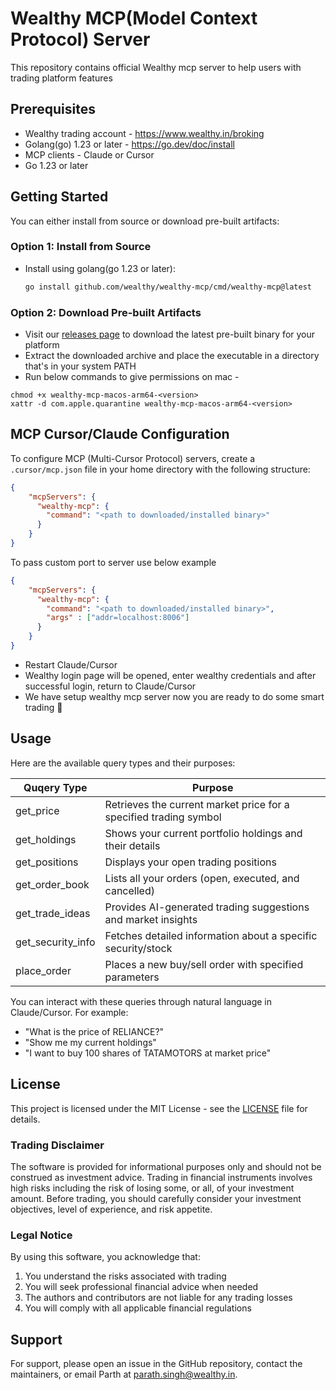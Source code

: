 # Wealthy MCP(Model Context Protocol) Server

This repository contains official Wealthy mcp server to help users with trading platform features


## Prerequisites

- Wealthy trading account - https://www.wealthy.in/broking
- Golang(go) 1.23 or later - https://go.dev/doc/install
- MCP clients - Claude or Cursor
- Go 1.23 or later


## Getting Started


You can either install from source or download pre-built artifacts:

### Option 1: Install from Source
- Install using golang(go 1.23 or later):
   ```bash
   go install github.com/wealthy/wealthy-mcp/cmd/wealthy-mcp@latest
   ```

### Option 2: Download Pre-built Artifacts
- Visit our [releases page](https://github.com/wealthy/wealthy-mcp/releases) to download the latest pre-built binary for your platform
- Extract the downloaded archive and place the executable in a directory that's in your system PATH
- Run below commands to give permissions on mac -
```
chmod +x wealthy-mcp-macos-arm64-<version>
xattr -d com.apple.quarantine wealthy-mcp-macos-arm64-<version>

```

## MCP Cursor/Claude Configuration

To configure MCP (Multi-Cursor Protocol) servers, create a `.cursor/mcp.json` file in your home directory with the following structure:

```json
{
    "mcpServers": {
      "wealthy-mcp": {
        "command": "<path to downloaded/installed binary>"
      }
    }
}
``` 
To pass custom port to server use below example
```json
{
    "mcpServers": {
      "wealthy-mcp": {
        "command": "<path to downloaded/installed binary>",
        "args" : ["addr=localhost:8006"]
      }
    }
}
``` 


-  Restart Claude/Cursor
- Wealthy login page will be opened, enter wealthy credentials and after successful login, return to Claude/Cursor
- We have setup wealthy mcp server now you are ready to do some smart trading 🎉

## Usage
Here are the available query types and their purposes:

| Quqery Type | Purpose |
|------------|---------|
| get_price | Retrieves the current market price for a specified trading symbol |
| get_holdings | Shows your current portfolio holdings and their details |
| get_positions | Displays your open trading positions |
| get_order_book | Lists all your orders (open, executed, and cancelled) |
| get_trade_ideas | Provides AI-generated trading suggestions and market insights |
| get_security_info | Fetches detailed information about a specific security/stock |
| place_order | Places a new buy/sell order with specified parameters |

You can interact with these queries through natural language in Claude/Cursor. For example:
- "What is the price of RELIANCE?"
- "Show me my current holdings"
- "I want to buy 100 shares of TATAMOTORS at market price"


## License

This project is licensed under the MIT License - see the [LICENSE](LICENSE) file for details.

### Trading Disclaimer

The software is provided for informational purposes only and should not be construed as investment advice. Trading in financial instruments involves high risks including the risk of losing some, or all, of your investment amount. Before trading, you should carefully consider your investment objectives, level of experience, and risk appetite.

### Legal Notice

By using this software, you acknowledge that:
1. You understand the risks associated with trading
2. You will seek professional financial advice when needed
3. The authors and contributors are not liable for any trading losses
4. You will comply with all applicable financial regulations

## Support

For support, please open an issue in the GitHub repository, contact the maintainers, or email Parth at parath.singh@wealthy.in.

